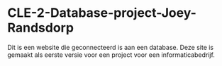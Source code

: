 # CLE-2-Database-project-Joey-Randsdorp

Dit is een website die geconnecteerd is aan een database. 
Deze site is gemaakt als eerste versie voor een project voor een informaticabedrijf.
